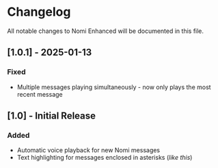 # Changelog

All notable changes to Nomi Enhanced will be documented in this file.

## [1.0.1] - 2025-01-13

### Fixed
- Multiple messages playing simultaneously - now only plays the most recent message

## [1.0] - Initial Release

### Added
- Automatic voice playback for new Nomi messages
- Text highlighting for messages enclosed in asterisks (*like this*)
